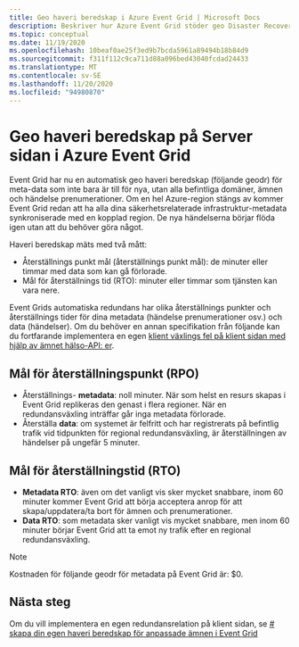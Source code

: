 ```yaml
---
title: Geo haveri beredskap i Azure Event Grid | Microsoft Docs
description: Beskriver hur Azure Event Grid stöder geo Disaster Recovery (följande geodr) automatiskt.
ms.topic: conceptual
ms.date: 11/19/2020
ms.openlocfilehash: 10beaf0ae25f3ed9b7bcda5961a89494b18b84d9
ms.sourcegitcommit: f311f112c9ca711d88a096bed43040fcdad24433
ms.translationtype: MT
ms.contentlocale: sv-SE
ms.lasthandoff: 11/20/2020
ms.locfileid: "94980870"
---
```

# <a name="server-side-geo-disaster-recovery-in-azure-event-grid"></a>Geo haveri beredskap på Server sidan i Azure Event Grid
Event Grid har nu en automatisk geo haveri beredskap (följande geodr) för meta-data som inte bara är till för nya, utan alla befintliga domäner, ämnen och händelse prenumerationer. Om en hel Azure-region stängs av kommer Event Grid redan att ha alla dina säkerhetsrelaterade infrastruktur-metadata synkroniserade med en kopplad region. De nya händelserna börjar flöda igen utan att du behöver göra något. 

Haveri beredskap mäts med två mått:

- Återställnings punkt mål (återställnings punkt mål): de minuter eller timmar med data som kan gå förlorade.
- Mål för återställnings tid (RTO): minuter eller timmar som tjänsten kan vara nere.

Event Grids automatiska redundans har olika återställnings punkter och återställnings tider för dina metadata (händelse prenumerationer osv.) och data (händelser). Om du behöver en annan specifikation från följande kan du fortfarande implementera en egen [klient växlings fel på klient sidan med hjälp av ämnet hälso-API: er](custom-disaster-recovery.md).

## <a name="recovery-point-objective-rpo"></a>Mål för återställningspunkt (RPO)
- Återställnings- **metadata**: noll minuter. När som helst en resurs skapas i Event Grid replikeras den genast i flera regioner. När en redundansväxling inträffar går inga metadata förlorade.
- Återställa **data**: om systemet är felfritt och har registrerats på befintlig trafik vid tidpunkten för regional redundansväxling, är återställningen av händelser på ungefär 5 minuter.

## <a name="recovery-time-objective-rto"></a>Mål för återställningstid (RTO)
- **Metadata RTO**: även om det vanligt vis sker mycket snabbare, inom 60 minuter kommer Event Grid att börja acceptera anrop för att skapa/uppdatera/ta bort för ämnen och prenumerationer.
- **Data RTO**: som metadata sker vanligt vis mycket snabbare, men inom 60 minuter börjar Event Grid att ta emot ny trafik efter en regional redundansväxling.

> [!NOTE]
> Kostnaden för följande geodr för metadata på Event Grid är: $0.


## <a name="next-steps"></a>Nästa steg
Om du vill implementera en egen redundansrelation på klient sidan, se [# skapa din egen haveri beredskap för anpassade ämnen i Event Grid](custom-disaster-recovery.md)
